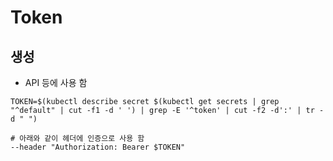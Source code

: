 # Token
## 생성
* API 등에 사용 함

```
TOKEN=$(kubectl describe secret $(kubectl get secrets | grep "^default" | cut -f1 -d ' ') | grep -E '^token' | cut -f2 -d':' | tr -d " ")

# 아래와 같이 헤더에 인증으로 사용 함
--header "Authorization: Bearer $TOKEN"
```


